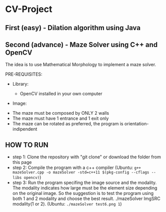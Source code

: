 # CV-Project

## First (easy) - Dilation algorithm using Java






## Second (advance) - Maze Solver using C++ and OpenCV

The idea is to use Mathematical Morphology to implement a maze solver.

PRE-REQUISITES:

  * Library:
    - OpenCV installed in your own computer

  * Image:
   - The maze must be composed by ONLY 2 walls
   - The maze must have 1 entrance and 1 exit only
   - The maze can be rotated as preferred, the program is orientation-indipendent


## HOW TO RUN

 - step 1: Clone the repository with "git clone" or download the folder from this page
 - step 2: Compile the program with a c++ compiler (Ubuntu: `g++ mazeSolver.cpp -o mazeSolver -std=c++11 $(pkg-config --cflags --libs opencv)`)
 - step 3: Run the program specifing the image source and the modality. The modality indicates how large must be the element size depending on the original image. So the suggestion is to test the program using both 1 and 2 modality and choose the best result. ./mazeSolver ImgSRC modality(1 or 2). (Ubuntu: `./mazeSolver test6.png 1`)
 
